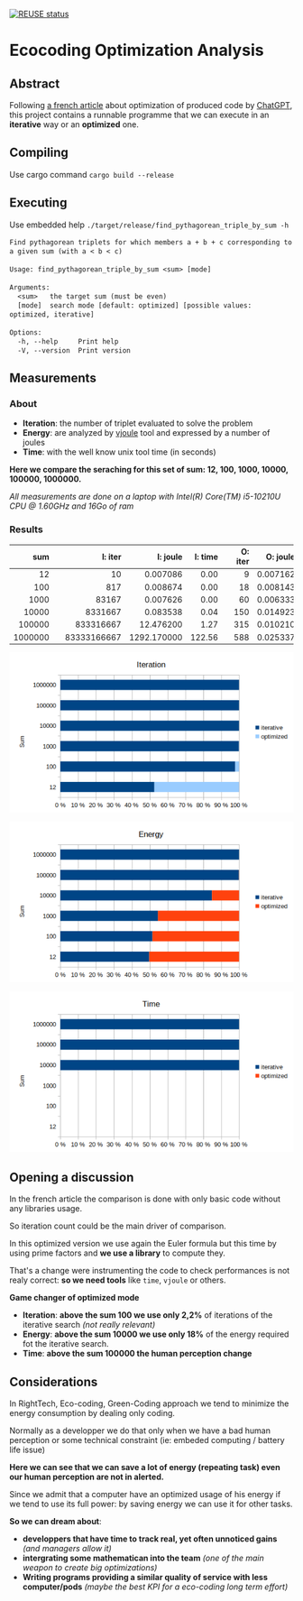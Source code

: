 <!--
SPDX-FileCopyrightText: 2023 Davidson <twister@davidson.fr>
SPDX-License-Identifier: CC-BY-NC-SA-4.0
-->

[![REUSE status](https://api.reuse.software/badge/github.com/fsfe/reuse-tool)](https://api.reuse.software/info/github.com/fsfe/reuse-tool)

# Ecocoding Optimization Analysis

## Abstract

Following [a french article](https://www.davidson.fr/blog/righttech-thinking) about optimization of produced code by [ChatGPT](https://openai.com/blog/chatgpt/), this project contains a runnable programme that we can execute in an **iterative** way or an **optimized** one.

## Compiling

Use cargo command `cargo build --release`

## Executing

Use embedded help `./target/release/find_pythagorean_triple_by_sum -h`

```
Find pythagorean triplets for which members a + b + c corresponding to a given sum (with a < b < c)

Usage: find_pythagorean_triple_by_sum <sum> [mode]

Arguments:
  <sum>   the target sum (must be even)
  [mode]  search mode [default: optimized] [possible values: optimized, iterative]

Options:
  -h, --help     Print help
  -V, --version  Print version
```

## Measurements

### About

* **Iteration**: the number of triplet evaluated to solve the problem 
* **Energy**: are analyzed by [vjoule](https://github.com/davidson-consulting/vjoule) tool and expressed by a number of joules
* **Time**: with the well know unix tool time (in seconds)

**Here we compare the seraching for this set of sum: 12, 100, 1000, 10000, 100000, 1000000.**

*All measurements are done on a laptop with Intel(R) Core(TM) i5-10210U CPU @ 1.60GHz and 16Go of ram*

### Results

|sum    | |I: iter    |I: joule    |I: time| |O: iter|O: joule |O: time|
|------:|-|----------:|-----------:|------:|-|------:|--------:|------:|
|     12| |         10|    0.007086|   0.00| |      9| 0.007162|   0.00|
|    100| |        817|    0.008674|   0.00| |     18| 0.008143|   0.00|
|   1000| |      83167|    0.007626|   0.00| |     60| 0.006333|   0.00|
|  10000| |    8331667|    0.083538|   0.04| |    150| 0.014923|   0.00|
| 100000| |  833316667|   12.476200|   1.27| |    315| 0.010210|   0.00|
|1000000| |83333166667| 1292.170000| 122.56| |    588| 0.025337|   0.00|


![Iteration %diff](https://github.com/davidson-consulting/Ecocoding-Optimization-Analysis/blob/main/measurements/iteration.png)

![Energy %diff](https://github.com/davidson-consulting/Ecocoding-Optimization-Analysis/blob/main/measurements/energy.png)

![Time %diff](https://github.com/davidson-consulting/Ecocoding-Optimization-Analysis/blob/main/measurements/time.png)

## Opening a discussion

In the french article the comparison is done with only basic code without any libraries usage.

So iteration count could be the main driver of comparison.

In this optimized version we use again the Euler formula but this time by using prime factors and **we use a library** to compute they.

That's a change were instrumenting the code to check performances is not realy correct: **so we need tools** like `time`, `vjoule` or others.

**Game changer of optimized mode**
* **Iteration**: **above the sum 100 we use only 2,2%** of iterations of the iterative search *(not really relevant)*
* **Energy**: **above the sum 10000 we use only 18%** of the energy required fot the iterative search.
* **Time**: **above the sum 100000 the human perception change**

## Considerations

In RightTech, Eco-coding, Green-Coding approach we tend to minimize the energy consumption by dealing only coding.

Normally as a developper we do that only when we have a bad human perception or some technical constraint (ie: embeded computing / battery life issue)

**Here we can see that we can save a lot of energy (repeating task) even our human perception are not in alerted.**

Since we admit that a computer have an optimized usage of his energy if we tend to use its full power: by saving energy we can use it for other tasks.

**So we can dream about**:
* **developpers that have time to track real, yet often unnoticed gains** *(and managers allow it)*
* **intergrating some mathematican into the team** *(one of the main weapon to create big optimizations)*
* **Writing programs providing a similar quality of service with less computer/pods**  *(maybe the best KPI for a eco-coding long term effort)*
